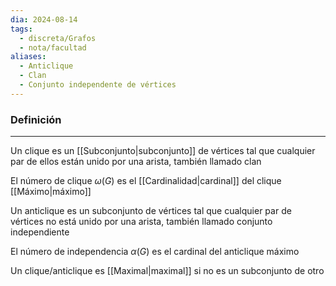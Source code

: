 ```yaml
---
dia: 2024-08-14
tags:
  - discreta/Grafos
  - nota/facultad
aliases:
  - Anticlique
  - Clan
  - Conjunto independente de vértices
---
```

### Definición
---
Un clique es un [[Subconjunto|subconjunto]] de vértices tal que cualquier par de ellos están unido por una arista, también llamado clan

El número de clique $\omega(G)$ es el [[Cardinalidad|cardinal]] del clique [[Máximo|máximo]]

Un anticlique es un subconjunto de vértices tal que cualquier par de vértices no está unido por una arista, también llamado conjunto independiente

El número de independencia $\alpha(G)$ es el cardinal del anticlique máximo

Un clique/anticlique es [[Maximal|maximal]] si no es un subconjunto de otro